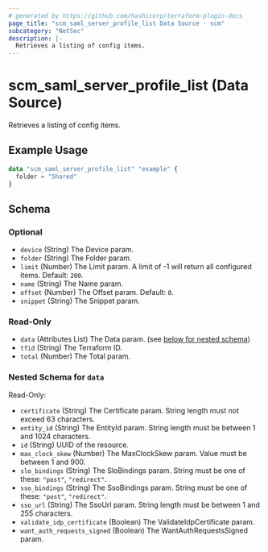 ```yaml
---
# generated by https://github.com/hashicorp/terraform-plugin-docs
page_title: "scm_saml_server_profile_list Data Source - scm"
subcategory: "NetSec"
description: |-
  Retrieves a listing of config items.
---
```


# scm_saml_server_profile_list (Data Source)

Retrieves a listing of config items.

## Example Usage

```terraform
data "scm_saml_server_profile_list" "example" {
  folder = "Shared"
}
```

<!-- schema generated by tfplugindocs -->
## Schema

### Optional

- `device` (String) The Device param.
- `folder` (String) The Folder param.
- `limit` (Number) The Limit param. A limit of -1 will return all configured items. Default: `200`.
- `name` (String) The Name param.
- `offset` (Number) The Offset param. Default: `0`.
- `snippet` (String) The Snippet param.

### Read-Only

- `data` (Attributes List) The Data param. (see [below for nested schema](#nestedatt--data))
- `tfid` (String) The Terraform ID.
- `total` (Number) The Total param.

<a id="nestedatt--data"></a>
### Nested Schema for `data`

Read-Only:

- `certificate` (String) The Certificate param. String length must not exceed 63 characters.
- `entity_id` (String) The EntityId param. String length must be between 1 and 1024 characters.
- `id` (String) UUID of the resource.
- `max_clock_skew` (Number) The MaxClockSkew param. Value must be between 1 and 900.
- `slo_bindings` (String) The SloBindings param. String must be one of these: `"post"`, `"redirect"`.
- `sso_bindings` (String) The SsoBindings param. String must be one of these: `"post"`, `"redirect"`.
- `sso_url` (String) The SsoUrl param. String length must be between 1 and 255 characters.
- `validate_idp_certificate` (Boolean) The ValidateIdpCertificate param.
- `want_auth_requests_signed` (Boolean) The WantAuthRequestsSigned param.
